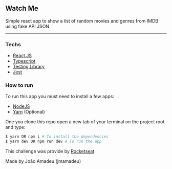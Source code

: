 ## Watch Me


Simple react app to show a list of random movies and genres from IMDB using fake API JSON
<hr>

### Techs 
- [React.JS](https://reactjs.org/)
- [Typescript](https://www.typescriptlang.org/)
- [Testing Library](https://testing-library.com/docs/react-testing-library/setup)
- [Jest](https://jestjs.io/)

### How to run

To run this app you must need to install a few apps:

- [NodeJS](https://nodejs.org/en/)
- [Yarn](https://yarnpkg.com/) (Optional)

One you clone this repo open a new tab of your terminal on the project root and type:

```bash 
$ yarn OR npm i # To install the dependencies
$ yarn dev OR npm run dev # To run the app
```

This challenge was provide by [Rocketseat](https://www.rocketseat.com.br/) 


Made by João Amadeu (jmamadeu)

